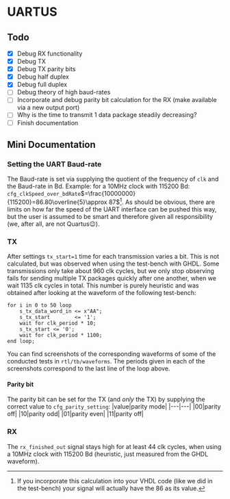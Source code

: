 # UARTUS

## Todo

-   [x] Debug RX functionality
-   [x] Debug TX
-   [x] Debug TX parity bits
-   [x] Debug half duplex
-   [x] Debug full duplex
-   [ ] Debug theory of high baud-rates
-   [ ] Incorporate and debug parity bit calculation for the RX (make available via a new output port)
-   [ ] Why is the time to transmit 1 data package steadily decreasing?
-   [ ] Finish documentation

## Mini Documentation

### Setting the UART Baud-rate

The Baud-rate is set via supplying the quotient of the frequency of `clk` and the Baud-rate in Bd.
Example: for a 10MHz clock with 115200 Bd: `cfg_clkSpeed_over_bdRate`$=\frac{10000000}{115200}=86.80\overline{5}\approx 87$[^1].
As should be obvious, there are limits on how far the speed of the UART interface can be pushed this way, but the user is assumed to be smart and therefore given all responsibility (we, after all, are not Quartus😉).
[^1]: If you incorporate this calculation into your VHDL code (like we did in the test-bench) your signal will actually have the 86 as its value.

### TX

After settings `tx_start=1` time for each transmission varies a bit. This is not calculated, but was observed when using the test-bench with GHDL. Some transmissions only take about 960 clk cycles, but we only stop observing fails for sending multiple TX packages quickly after one another, when we wait 1135 clk cycles in total. This number is purely heuristic and was obtained after looking at the waveform of the following test-bench:

```
for i in 0 to 50 loop
    s_tx_data_word_in <= x"AA";
    s_tx_start        <= '1';
    wait for clk_period * 10;
    s_tx_start <= '0';
    wait for clk_period * 1100;
end loop;
```

You can find screenshots of the corresponding waveforms of some of the conducted tests in `rtl/tb/waveforms`. The periods given in each of the screenshots correspond to the last line of the loop above.

#### Parity bit

The parity bit can be set for the TX (and _only_ the TX) by supplying the correct value to `cfg_parity_setting`:
|value|parity mode|
|---|---|
|00|parity off|
|10|parity odd|
|01|parity even|
|11|parity off|

### RX

The `rx_finished_out` signal stays high for at least 44 clk cycles, when using a 10MHz clock with 115200 Bd (heuristic, just measured from the GHDL waveform).
